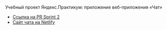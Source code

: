 Учебный проект Яндекс.Практикум: приложение веб-приложения «Чат»

- [Ссылка на PR Sprint 2](https://github.com/lukyanov-anton/middle.messenger.praktikum.yandex/pull/4)
- [Сайт чата на Netlify](https://vigorous-goldstine-9096e5.netlify.app/)
